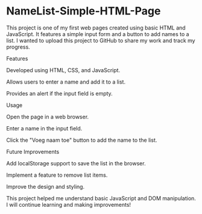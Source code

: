 # NameList-Simple-HTML-Page

This project is one of my first web pages created using basic HTML and JavaScript. It features a simple input form and a button to add names to a list. I wanted to upload this project to GitHub to share my work and track my progress.

Features

Developed using HTML, CSS, and JavaScript.

Allows users to enter a name and add it to a list.

Provides an alert if the input field is empty.

Usage

Open the page in a web browser.

Enter a name in the input field.

Click the "Voeg naam toe" button to add the name to the list.

Future Improvements

Add localStorage support to save the list in the browser.

Implement a feature to remove list items.

Improve the design and styling.

This project helped me understand basic JavaScript and DOM manipulation. I will continue learning and making improvements!
